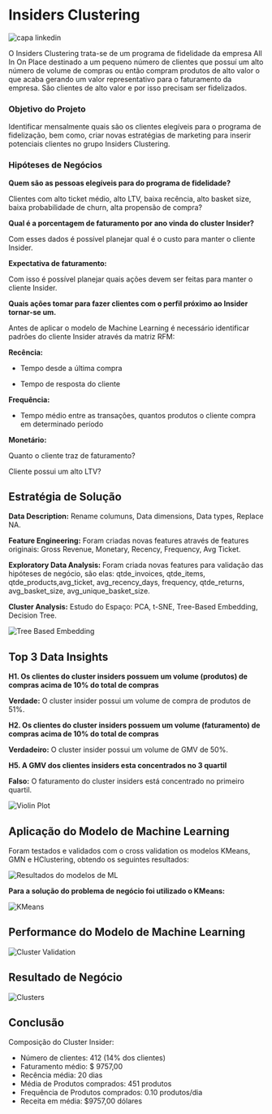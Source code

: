 # Insiders Clustering
![capa linkedin](https://user-images.githubusercontent.com/77075354/156940134-007ec87d-e28f-466e-9096-f71e03f0cbc1.jpeg)

O Insiders Clustering trata-se de um programa de fidelidade da empresa All In On Place destinado a um pequeno número de clientes que possuí um alto número de volume de compras ou então compram produtos de alto valor o que acaba gerando um valor representativo para o faturamento da empresa. São clientes de alto valor e por isso precisam ser fidelizados.

### Objetivo do Projeto

Identificar mensalmente quais são os clientes elegíveis para o programa de fidelização, bem como, criar novas estratégias de marketing para inserir 
potenciais clientes no grupo Insiders Clustering.

### Hipóteses de Negócios

**Quem são as pessoas elegíveis para do programa de fidelidade?**
 
Clientes com alto ticket médio, alto LTV, baixa recência, alto basket size, baixa probabilidade de churn, alta propensão de compra?

**Qual é a porcentagem de faturamento por ano vinda do cluster Insider?**

Com esses dados é possível planejar qual é o custo para manter o cliente Insider.

**Expectativa de faturamento:** 

Com isso é possível planejar quais ações devem ser feitas para manter o cliente Insider.

**Quais ações tomar para fazer clientes com o perfil próximo ao Insider tornar-se um.**

Antes de aplicar o modelo de Machine Learning é necessário identificar padrões do cliente Insider através da matriz RFM:

**Recência:** 

- Tempo desde a última compra

- Tempo de resposta do cliente

**Frequência:**

- Tempo médio entre as transações, quantos produtos o cliente compra em determinado período

**Monetário:**

Quanto o cliente traz de faturamento?

Cliente possui um alto LTV?

## Estratégia de Solução

**Data Description:** Rename columuns, Data dimensions, Data types, Replace NA.

**Feature Engineering:** Foram criadas novas features através de features originais: Gross Revenue, Monetary, Recency, Frequency, Avg Ticket.

**Exploratory Data Analysis:** Foram criada novas features para validação das hipóteses de negócio, são elas:  qtde_invoices, qtde_items, qtde_products,avg_ticket, avg_recency_days, frequency, qtde_returns, avg_basket_size, avg_unique_basket_size.

**Cluster Analysis:** Estudo do Espaço: PCA, t-SNE, Tree-Based Embedding, Decision Tree.



![Tree Based Embedding](https://user-images.githubusercontent.com/77075354/156940453-4dc1037d-6a90-4811-8232-995e7a277897.PNG)

## Top 3 Data Insights

**H1. Os clientes do cluster insiders possuem um volume (produtos) de compras acima de 10% do total de compras**

**Verdade:** O cluster insider possui um volume de compra de produtos de 51%.

**H2. Os clientes do cluster insiders possuem um volume (faturamento) de compras acima de 10% do total de compras**

**Verdadeiro:** O cluster insider possui um volume de GMV de 50%.

**H5. A GMV dos clientes insiders esta concentrados no 3 quartil**

**Falso:** O faturamento do cluster insiders está concentrado no primeiro quartil.


![Violin Plot](https://user-images.githubusercontent.com/77075354/156940598-654c24ee-be46-46db-b3be-e1d6ee126d3c.PNG)

## Aplicação do Modelo de Machine Learning
Foram testados e validados com o cross validation os modelos KMeans, GMN e HClustering, obtendo os seguintes resultados:




![Resultados do modelos de ML](https://user-images.githubusercontent.com/77075354/156940608-45418c43-ebd0-4bba-95f8-67a73f15af37.PNG)


**Para a solução do problema de negócio foi utilizado o KMeans:**




![KMeans](https://user-images.githubusercontent.com/77075354/156940643-f3de94b5-568d-49ab-a000-89b7cca1c840.PNG)

## Performance do Modelo de Machine Learning
![Cluster Validation](https://user-images.githubusercontent.com/77075354/156940689-63ec7c48-fe34-41a5-a551-fa509f0867e3.PNG)

## Resultado de Negócio

![Clusters](https://user-images.githubusercontent.com/77075354/156941508-52322463-6560-4eac-9096-959959d6e843.PNG)

## Conclusão

Composição do Cluster Insider: 
- Número de clientes: 412 (14% dos clientes)
- Faturamento médio: $ 9757,00
- Recência média: 20 dias
- Média de Produtos comprados: 451 produtos
- Frequência de Produtos comprados: 0.10 produtos/dia
- Receita em média: $9757,00 dólares



